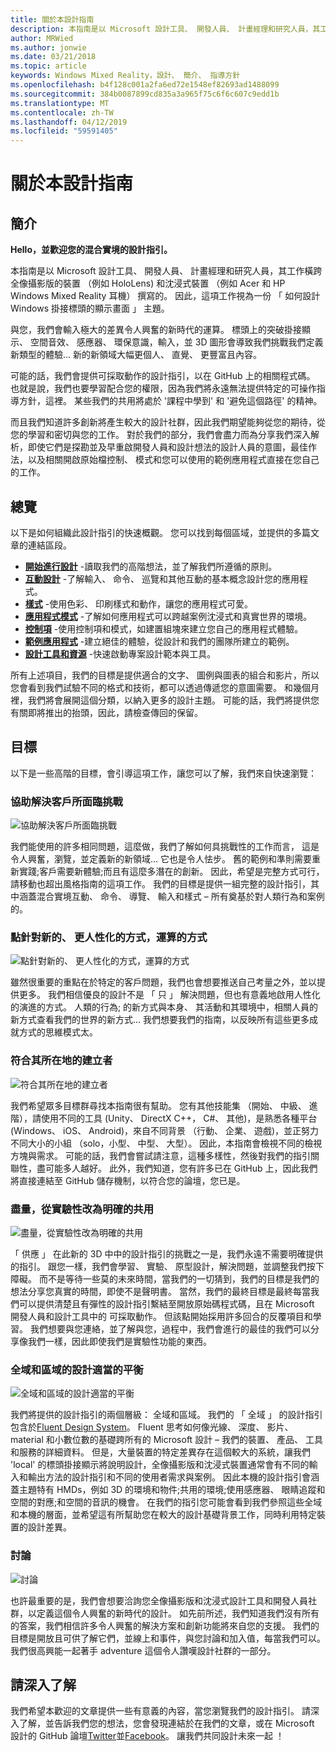 ```yaml
---
title: 關於本設計指南
description: 本指南是以 Microsoft 設計工具、 開發人員、 計畫經理和研究人員，其工作橫跨全像攝影版的裝置 （例如 HoloLens) 和沈浸式裝置 （例如 Acer 和 HP Windows Mixed Reality 耳機） 撰寫的。
author: MRWied
ms.author: jonwie
ms.date: 03/21/2018
ms.topic: article
keywords: Windows Mixed Reality，設計、 簡介、 指導方針
ms.openlocfilehash: b4f128c001a2fa6ed72e1548ef82693ad1488099
ms.sourcegitcommit: 384b0087899cd835a3a965f75c6f6c607c9edd1b
ms.translationtype: MT
ms.contentlocale: zh-TW
ms.lasthandoff: 04/12/2019
ms.locfileid: "59591405"
---
```

# <a name="about-this-design-guidance"></a>關於本設計指南

## <a name="introduction"></a>簡介

**Hello，並歡迎您的混合實境的設計指引。**

本指南是以 Microsoft 設計工具、 開發人員、 計畫經理和研究人員，其工作橫跨全像攝影版的裝置 （例如 HoloLens) 和沈浸式裝置 （例如 Acer 和 HP Windows Mixed Reality 耳機） 撰寫的。 因此，這項工作視為一份 「 如何設計 Windows 掛接標頭的顯示畫面 」 主題。

與您，我們會輸入極大的差異令人興奮的新時代的運算。 標頭上的突破掛接顯示、 空間音效、 感應器、 環保意識，輸入，並 3D 圖形會導致我們挑戰我們定義新類型的體驗... 新的新領域大幅更個人、 直覺、 更豐富且內容。

可能的話，我們會提供可採取動作的設計指引，以在 GitHub 上的相關程式碼。 也就是說，我們也要學習配合您的權限，因為我們將永遠無法提供特定的可操作指導方針，這裡。 某些我們的共用將處於 '課程中學到' 和 '避免這個路徑' 的精神。

而且我們知道許多創新將產生較大的設計社群，因此我們期望能夠從您的期待，從您的學習和密切與您的工作。 對於我們的部分，我們會盡力而為分享我們深入解析，即使它們是探勘並及早重啟開發人員和設計想法的設計人員的意圖，最佳作法，以及相關開啟原始檔控制、 模式和您可以使用的範例應用程式直接在您自己的工作。

## <a name="overview"></a>總覽

以下是如何組織此設計指引的快速概觀。 您可以找到每個區域，並提供的多篇文章的連結區段。
* **[開始進行設計](mixed-reality.md)** -讀取我們的高階想法，並了解我們所遵循的原則。
* **[互動設計](interaction-fundamentals.md)** -了解輸入、 命令、 巡覽和其他互動的基本概念設計您的應用程式。
* **[樣式](typography.md)** -使用色彩、 印刷樣式和動作，讓您的應用程式可愛。
* **[應用程式模式](types-of-mixed-reality-apps.md)** -了解如何應用程式可以跨越案例沈浸式和真實世界的環境。
* **[控制項](interactable-object.md)** -使用控制項和模式，如建置組塊來建立您自己的應用程式體驗。
* **[範例應用程式](design.md#sample-apps)** -建立絕佳的體驗，從設計和我們的團隊所建立的範例。
* **[設計工具和資源](design.md#design-tools)** -快速啟動專案設計範本與工具。

所有上述項目，我們的目標是提供適合的文字、 圖例與圖表的組合和影片，所以您會看到我們試驗不同的格式和技術，都可以透過傳遞您的意圖需要。 和幾個月裡，我們將會展開這個分類，以納入更多的設計主題。 可能的話，我們將提供您有關即將推出的抬頭，因此，請檢查傳回的保留。

## <a name="objectives"></a>目標

以下是一些高階的目標，會引導這項工作，讓您可以了解，我們來自快速瀏覽：

### <a name="help-solve-customer-challenges"></a>協助解決客戶所面臨挑戰

![協助解決客戶所面臨挑戰](images/500px-fix-a-broken-switch-with-hololens.jpg) <br>

我們能使用的許多相同問題，這麼做，我們了解如何具挑戰性的工作而言， 這是令人興奮，瀏覽，並定義新的新領域... 它也是令人怯步。 舊的範例和準則需要重新實踐;客戶需要新體驗;而且有這麼多潛在的創新。 因此，希望是完整方式可行，請移動也超出風格指南的這項工作。 我們的目標是提供一組完整的設計指引，其中涵蓋混合實境互動、 命令、 導覽、 輸入和樣式 – 所有奠基於對人類行為和案例的。 

### <a name="point-the-way-towards-a-new-more-human-way-of-computing"></a>點針對新的、 更人性化的方式，運算的方式

![點針對新的、 更人性化的方式，運算的方式](images/500px-man-and-women-with-holograph-on-table.png)<br>

雖然很重要的重點在於特定的客戶問題，我們也會想要推送自己考量之外，並以提供更多。 我們相信優良的設計不是 「 只 」 解決問題，但也有意義地啟用人性化的演進的方式。 人類的行為; 的新方式與本身、 其活動和其環境中，相關人員的新方式查看我們的世界的新方式... 我們想要我們的指南，以反映所有這些更多成就方式的思維模式太。 

### <a name="meet-creators-where-they-are"></a>符合其所在地的建立者

![符合其所在地的建立者](images/500px-creators.jpg) <br>

我們希望眾多目標群尋找本指南很有幫助。 您有其他技能集 （開始、 中級、 進階），請使用不同的工具 (Unity、 DirectX C++， C#、 其他)，是熟悉各種平台 (Windows、 iOS、 Android)，來自不同背景 （行動、 企業、 遊戲)，並正努力不同大小的小組 （solo，小型、 中型、 大型）。 因此，本指南會檢視不同的檢視方塊與需求。 可能的話，我們會嘗試請注意，這種多樣性，然後對我們的指引關聯性，盡可能多人越好。 此外，我們知道，您有許多已在 GitHub 上，因此我們將直接連結至 GitHub 儲存機制，以符合您的論壇，您已是。 

### <a name="share-as-much-as-possible-from-experimental-to-explicit"></a>盡量，從實驗性改為明確的共用

![盡量，從實驗性改為明確的共用](images/500px-man-playinggame.jpg) <br>

「 供應 」 在此新的 3D 中中的設計指引的挑戰之一是，我們永遠不需要明確提供的指引。 跟您一樣，我們會學習、 實驗、 原型設計，解決問題，並調整我們按下障礙。 而不是等待一些莫的未來時間，當我們的一切猜到，我們的目標是我們的想法分享您真實的時間，即使不是聲明書。 當然，我們的最終目標是最終每當我們可以提供清楚且有彈性的設計指引繫結至開放原始碼程式碼，且在 Microsoft 開發人員和設計工具中的 可採取動作。 但該點開始採用許多回合的反覆項目和學習。 我們想要與您連絡，並了解與您，過程中，我們會進行的最佳的我們可以分享像我們一樣，因此即使我們是實驗性功能的東西。 

### <a name="the-right-balance-of-global-and-local-design"></a>全域和區域的設計適當的平衡

![全域和區域的設計適當的平衡](images/500px-fluentdesign.jpg) <br>

我們將提供的設計指引的兩個層級： 全域和區域。 我們的 「 全域 」 的設計指引包含於[Fluent Design System](http://fluent.microsoft.com)。 Fluent 思考如何像光線、 深度、 影片、 material 和小數位數的基礎跨所有的 Microsoft 設計 – 我們的裝置、 產品、 工具和服務的詳細資料。 但是，大量裝置的特定差異存在這個較大的系統，讓我們 'local' 的標頭掛接顯示將說明設計，全像攝影版和沈浸式裝置通常會有不同的輸入和輸出方法的設計指引和不同的使用者需求與案例。 因此本機的設計指引會涵蓋主題特有 HMDs，例如 3D 的環境和物件;共用的環境;使用感應器、 眼睛追蹤和空間的對應;和空間的音訊的機會。 在我們的指引您可能會看到我們參照這些全域和本機的層面，並希望這有所幫助您在較大的設計基礎背景工作，同時利用特定裝置的設計差異。

### <a name="have-a-discussion"></a>討論

![討論](images/500px-share.jpg) <br>

也許最重要的是，我們會想要洽詢您全像攝影版和沈浸式設計工具和開發人員社群，以定義這個令人興奮的新時代的設計。 如先前所述，我們知道我們沒有所有的答案，我們相信許多令人興奮的解決方案和創新功能將來自您的支援。 我們的目標是開放且可供了解它們，並線上和事件，與您討論和加入值，每當我們可以。 我們很高興能一起著手 adventure 這個令人讚嘆設計社群的一部分。 

## <a name="please-dive-in"></a>請深入了解

我們希望本歡迎的文章提供一些有意義的內容，當您瀏覽我們的設計指引。 請深入了解，並告訴我們您的想法，您會發現連結於在我們的文章，或在 Microsoft 設計的 GitHub 論壇[Twitter](https://twitter.com/MicrosoftDesign)並[Facebook](https://www.facebook.com/microsoftdesign/)。 讓我們共同設計未來一起 ！
